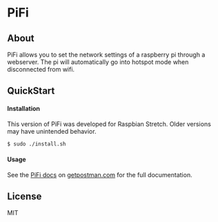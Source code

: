 # PiFi

## About 

PiFi allows you to set the network settings of a raspberry pi through a webserver.
The pi will automatically go into hotspot mode when disconnected from wifi.

## QuickStart

#### Installation

This version of PiFi was developed for Raspbian Stretch. Older versions may have unintended behavior.

```sh
$ sudo ./install.sh
```

#### Usage

See the [PiFi docs](https://documenter.getpostman.com/view/3580973/RWMEQV5x) on [getpostman.com](https://www.getpostman.com/) for the full documentation.

License
----

MIT